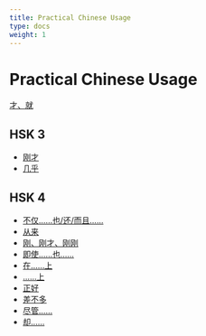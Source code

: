 ```yaml
---
title: Practical Chinese Usage
type: docs
weight: 1
---
```


<style type="text/css" rel="stylesheet">
.markdown ul{list-style:none;padding:0rem;}
</style>

# Practical Chinese Usage

[才、就](/adverb/cai_jiu)

## HSK 3

* [刚才](/adverb/gang)
* [几乎](/adverb/approximation/jihu)

## HSK 4

* [不仅……也/还/而且……](/conjunction/bujin_erqie)
* [从来](/adverb/conglai)
* [刚、刚才、刚刚](/adverb/gang)
* [即使……也……](/conjunction/jishi)
* [在……上](/preposition/zai_topic#in-regards-to)
* [……上](/preposition/shang#indicate-scope)
* [正好](/adverb/zhenghao)
* [差不多](/adverb/approximation/chabuduo)
* [尽管……](/conjunction/jinguan)
* [却……](/adverb/que)
